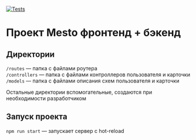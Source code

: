 [![Tests](https://github.com/temirlanmur/express-mesto-gha/actions/workflows/tests-13-sprint.yml/badge.svg)](https://github.com/temirlanmur/express-mesto-gha/actions/workflows/tests-13-sprint.yml)
# Проект Mesto фронтенд + бэкенд


## Директории

`/routes` — папка с файлами роутера  
`/controllers` — папка с файлами контроллеров пользователя и карточки   
`/models` — папка с файлами описания схем пользователя и карточки  
  
Остальные директории вспомогательные, создаются при необходимости разработчиком


## Запуск проекта

`npm run start` — запускает сервер с hot-reload

